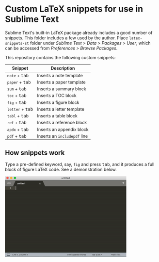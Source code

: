 # Custom LaTeX snippets for use in Sublime Text

Sublime Text's built-in LaTeX package already includes a good number of snippets. This folder includes a few used by the author. Place `latex-snippets-st` folder under _Sublime Text > Data > Packages > User_, which can be accessed from _Preferences > Browse Packages_.

This repository contains the following custom snippets:

| Snippet                   | Description                  |
| ------------------------- | ---------------------------- |
| `note` + <kbd>tab</kbd>   | Inserts a note template      |
| `paper` + <kbd>tab</kbd>  | Inserts a paper template     |
| `sum` + <kbd>tab</kbd>    | Inserts a summary block      |
| `toc` + <kbd>tab</kbd>    | Inserts a TOC block          |
| `fig` + <kbd>tab</kbd>    | Inserts a figure block       |
| `letter` + <kbd>tab</kbd> | Inserts a letter template    |
| `tabl` + <kbd>tab</kbd>   | Inserts a table block        |
| `ref` + <kbd>tab</kbd>    | Inserts a reference block    |
| `apdx` + <kbd>tab</kbd>   | Inserts an appendix block    |
| `pdf` + <kbd>tab</kbd>    | Inserts an `includepdf` line |

## How snippets work

Type a pre-defined keyword, say, `fig` and press <kbd>tab</kbd>, and it produces a full block of figure LaTeX code. See a demonstration below.

![Snippets demo in Sublime Text](./st-snippets.gif)
